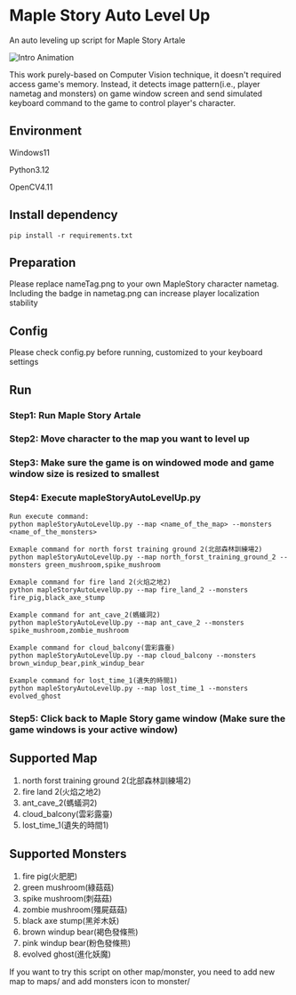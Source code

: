 # Maple Story Auto Level Up

An auto leveling up script for Maple Story Artale

![Intro Animation](media/intro.gif)

This work purely-based on Computer Vision technique, it doesn't required access game's memory. Instead, it detects image pattern(i.e., player nametag and monsters) on game window screen and send simulated keyboard command to the game to control player's character.

## Environment
Windows11

Python3.12

OpenCV4.11

## Install dependency
```
pip install -r requirements.txt
```

## Preparation
Please replace nameTag.png to your own MapleStory character nametag. Including the badge in nametag.png can increase player localization stability

## Config
Please check config.py before running, customized to your keyboard settings

## Run
### Step1: Run Maple Story Artale
### Step2: Move character to the map you want to level up
### Step3: Make sure the game is on windowed mode and game window size is resized to smallest 
### Step4: Execute mapleStoryAutoLevelUp.py
```
Run execute command:
python mapleStoryAutoLevelUp.py --map <name_of_the_map> --monsters <name_of_the_monsters>

Exmaple command for north forst training ground 2(北部森林訓練場2)
python mapleStoryAutoLevelUp.py --map north_forst_training_ground_2 --monsters green_mushroom,spike_mushroom

Exmaple command for fire land 2(火焰之地2)
python mapleStoryAutoLevelUp.py --map fire_land_2 --monsters fire_pig,black_axe_stump

Example command for ant_cave_2(螞蟻洞2)
python mapleStoryAutoLevelUp.py --map ant_cave_2 --monsters spike_mushroom,zombie_mushroom

Example command for cloud_balcony(雲彩露臺)
python mapleStoryAutoLevelUp.py --map cloud_balcony --monsters brown_windup_bear,pink_windup_bear

Example command for lost_time_1(遺失的時間1)
python mapleStoryAutoLevelUp.py --map lost_time_1 --monsters evolved_ghost
```

### Step5: Click back to Maple Story game window (Make sure the game windows is your active window)

## Supported Map 
1. north forst training ground 2(北部森林訓練場2)
2. fire land 2(火焰之地2)
3. ant_cave_2(螞蟻洞2)
4. cloud_balcony(雲彩露臺)
5. lost_time_1(遺失的時間1)

## Supported Monsters
1. fire pig(火肥肥)
2. green mushroom(綠菇菇)
3. spike mushroom(刺菇菇)
4. zombie mushroom(殭屍菇菇)
5. black axe stump(黑斧木妖)
6. brown windup bear(褐色發條熊)
7. pink windup bear(粉色發條熊)
8. evolved ghost(進化妖魔)

If you want to try this script on other map/monster, you need to add new map to maps/ and add monsters icon to monster/


